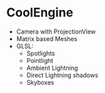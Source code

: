 # CoolEngine
- Camera with ProjectionView
- Matrix based Meshes
- GLSL:
    - Spotlights
    - Pointlight
    - Ambient Lightning
    - Direct Lightning shadows
    - Skyboxes
